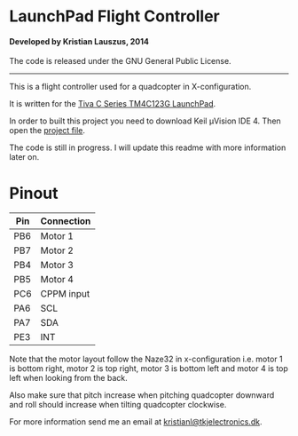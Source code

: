# LaunchPad Flight Controller
#### Developed by Kristian Lauszus, 2014

The code is released under the GNU General Public License.
_________

This is a flight controller used for a quadcopter in X-configuration.

It is written for the [Tiva C Series TM4C123G LaunchPad](http://www.ti.com/tool/EK-TM4C123GXL).

In order to built this project you need to download Keil µVision IDE 4. Then open the [project file](LaunchPadFlightController.uvproj).

The code is still in progress. I will update this readme with more information later on.

# Pinout

| Pin | Connection |
|-----|------------|
| PB6 |   Motor 1  |
| PB7 |   Motor 2  |
| PB4 |   Motor 3  |
| PB5 |   Motor 4  |
| PC6 | CPPM input |
| PA6 |     SCL    |
| PA7 |     SDA    |
| PE3 |     INT    |

Note that the motor layout follow the Naze32 in x-configuration i.e. motor 1 is bottom right, motor 2 is top right, motor 3 is bottom left and motor 4 is top left when looking from the back.

Also make sure that pitch increase when pitching quadcopter downward and roll should increase when tilting quadcopter clockwise.

For more information send me an email at <kristianl@tkjelectronics.dk>.